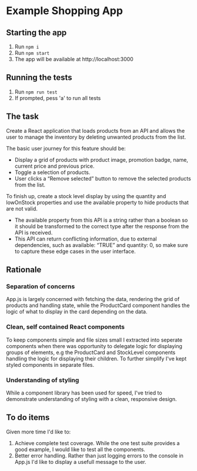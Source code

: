 # Example Shopping App

## Starting the app

1. Run `npm i`
2. Run `npm start`
3. The app will be available at http://localhost:3000

## Running the tests

1. Run `npm run test`
2. If prompted, pess 'a' to run all tests
## The task

Create a React application that loads products from an API and allows the user to manage the inventory by deleting unwanted products from the list. 

The basic user journey for this feature should be: 

- Display a grid of products with product image, promotion badge, name, current price and previous price.
- Toggle a selection of products. 
- User clicks a “Remove selected” button to remove the selected products from the list.

To finish up, create a stock level display by using the quantity and lowOnStock properties and use the available property to hide products that are not valid. 

- The available property from this API is a string rather than a boolean so it should be transformed to the correct type after the response from the API is received. 
- This API can return conflicting information, due to external dependencies, such as available: “TRUE” and quantity: 0, so make sure to capture these edge cases in the user interface. 

## Rationale

### Separation of concerns
App.js is largely concerned with fetching the data, rendering the grid of products and handling state, while the ProductCard component handles the logic of what to display in the card depending on the data.

### Clean, self contained React components
To keep components simple and file sizes small I extracted into seperate components when there was opportunity to delegate logic for displaying groups of elements, e.g the ProductCard and StockLevel components handling the logic for displaying their children. To further simplify I've kept styled components in separate files.

### Understanding of styling
While a component library has been used for speed, I've tried to demonstrate understanding of styling with a clean, responsive design.
## To do items
Given more time I'd like to:

1. Achieve complete test coverage. While the one test suite provides a good example, I would like to test all the components.
2. Better error handling. Rather than just logging errors to the console in App.js I'd like to display a usefull message to the user.